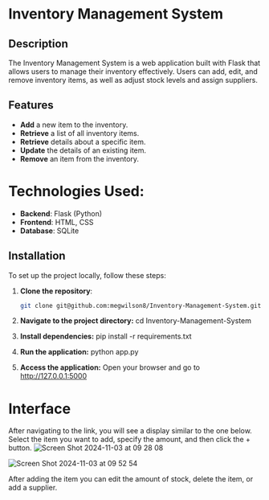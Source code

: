 # Inventory Management System

## Description 
The Inventory Management System is a web application built with Flask that allows users to manage their inventory effectively. 
Users can add, edit, and remove inventory items, as well as adjust stock levels and assign suppliers.

## Features
- **Add** a new item to the inventory.
- **Retrieve** a list of all inventory items.
- **Retrieve** details about a specific item.
- **Update** the details of an existing item.
- **Remove** an item from the inventory.

# Technologies Used:
- **Backend**: Flask (Python)
- **Frontend**: HTML, CSS
- **Database**: SQLite

## Installation

To set up the project locally, follow these steps:

1. **Clone the repository**:
   ```bash
   git clone git@github.com:megwilson8/Inventory-Management-System.git
   
2. **Navigate to the project directory:**
   cd Inventory-Management-System
   
4. **Install dependencies:**
   pip install -r requirements.txt

5. **Run the application:**
   python app.py

6. **Access the application:**
   Open your browser and go to http://127.0.0.1:5000

# Interface
After navigating to the link, you will see a display similar to the one below. Select the item you want to add, specify the amount, and then click the + button.
![Screen Shot 2024-11-03 at 09 28 08](https://github.com/user-attachments/assets/b1a79912-9007-450b-a1c8-eff259296dd4)

![Screen Shot 2024-11-03 at 09 52 54](https://github.com/user-attachments/assets/22d4ed53-bcd7-44d4-a87f-fd4fc2430fb5)

After adding the item you can edit the amount of stock, delete the item, or add a supplier. 

